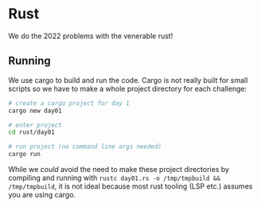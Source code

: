 # Rust

We do the 2022 problems with the venerable rust!

## Running

We use cargo to build and run the code. Cargo is not really built for small scripts so we have to make a whole project directory for each challenge:

```bash
# create a cargo project for day 1
cargo new day01

# enter project
cd rust/day01

# run project (no command line args needed)
cargo run
```

While we _could_ avoid the need to make these project directories by compiling and running with `rustc day01.rs -o /tmp/tmpbuild && /tmp/tmpbuild`, it is not ideal because most rust tooling (LSP etc.) assumes you are using cargo.
